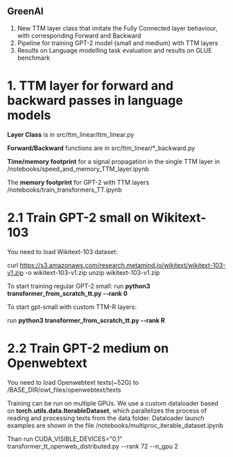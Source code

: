 ## GreenAl
1) New TTM layer class that imitate the Fully Connected layer behaviour, with corresponding Forward and Backward
2) Pipeline for training GPT-2 model (small and medium) with TTM layers
3) Results on Language modelling task evaluation and results on GLUE benchmark

# 1. TTM layer for forward and backward passes in language models

**Layer Class** is in src/ttm_linear/ttm_linear.py

**Forward/Backward** functions are in src/ttm_linear/*_backward.py

**Time/memory footprint** for a signal propagation in the single TTM layer in /notebooks/speed_and_memory_TTM_layer.ipynb

The **memory footprint** for GPT-2 with TTM layers /notebooks/train_transformers_TT.ipynb

# 2.1 Train GPT-2 small on Wikitext-103

You need to load Wikitext-103 dataset:

curl https://s3.amazonaws.com/research.metamind.io/wikitext/wikitext-103-v1.zip -o wikitext-103-v1.zip
unzip wikitext-103-v1.zip

To start training regular GPT-2 small:
run **python3 transformer_from_scratch_tt.py --rank 0**

To start gpt-small with custom TTM-R layers:

run **python3 transformer_from_scratch_tt.py --rank R**

# 2.2 Train GPT-2 medium on Openwebtext

You need to load Openwebtext texts(~52G) to /BASE_DIR/owt_files/openwebtext/texts

Training can be run on multiple GPUs. We use a custom dataloader based on **torch.utils.data.IterableDataset**, which parallelizes the process of reading and processing texts from the data folder. Dataloader launch examples are shown in the file /notebooks/multiproc_iterable_dataset.ipynb

Than run CUDA_VISIBLE_DEVICES="0,1" transformer_tt_openweb_distributed.py --rank 72 --n_gpu 2

